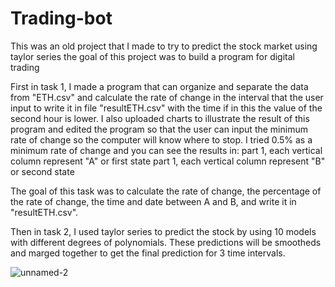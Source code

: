 # Trading-bot
This was an old project that I made to try to predict the stock market using taylor series
the goal of this project was to build a program for digital trading

First in task 1,
  I made a program that can organize and separate the data from "ETH.csv" and calculate the rate of change in the interval that the user input to write it in file "resultETH.csv" with the time if in this the value of the second hour is lower.
  I also uploaded charts to illustrate the result of this program and edited the program so that the user can input the minimum rate of change so the computer will know where to stop. 
  I tried 0.5% as a minimum rate of change and you can see the results in:
  part 1, each vertical column represent "A" or first state
  part 1, each vertical column represent "B" or second state

  The goal of this task was to calculate the rate of change, the percentage of the rate of change, the time and date between A and B, and write it in "resultETH.csv".
  
Then in task 2,
  I used taylor series to predict the stock by using 10 models with different degrees of polynomials. These predictions will be smootheds and marged together to get the final prediction for 3 time intervals.
  
![unnamed-2](https://user-images.githubusercontent.com/90864132/182800526-a6cb63c5-23f9-4f23-ba5b-ea245863f63c.jpg)
